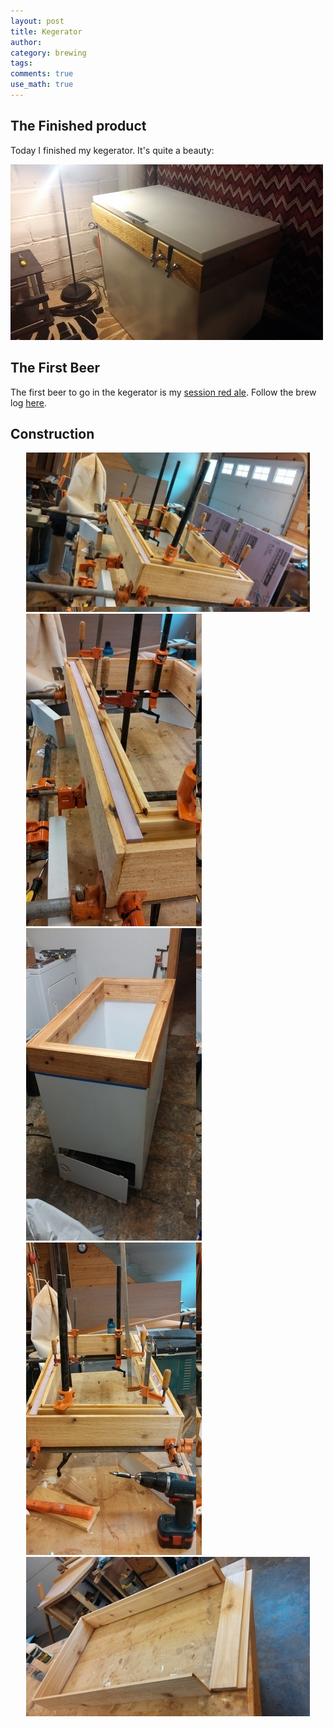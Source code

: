 ```yaml
---
layout: post
title: Kegerator
author:
category: brewing
tags: 
comments: true
use_math: true
---
```


## The Finished product

Today I finished my kegerator. It's quite a beauty:

<img src="/images/2015-08-18/kegerator/kegerator_2.jpg"/>

## The First Beer

The first beer to go in the kegerator is my [session red
ale](https://www.brewtoad.com/recipes/session-red-ale). Follow the brew log
[here](https://www.brewtoad.com/recipes/session-red-ale/brew-logs/136009).

## Construction

<div class="variable-width">
  <div> <img src="/images/2015-08-18/kegerator/kegerator_0.jpg"/> </div>
  <div> <img src="/images/2015-08-18/kegerator/kegerator_1.jpg"/> </div>
  <div> <img src="/images/2015-08-18/kegerator/kegerator_3.jpg"/> </div>
  <div> <img src="/images/2015-08-18/kegerator/kegerator_4.jpg"/> </div>
  <div> <img src="/images/2015-08-18/kegerator/kegerator_5.jpg"/> </div>
</div>

<style>
    .slick-prev:before, .slick-next:before { 
        color:blue !important;
    }
    .slider {margin: 10%;}
.variable-width {
    width: 90%;
    margin: auto;
}
</style>

<script>

    $('.variable-width').slick({
      dots: true,
      infinite: true,
      speed: 300,
      slidesToShow: 1,
      centerMode: true,
      variableWidth: true
    });
</script>













